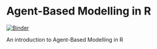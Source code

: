 # Agent-Based Modelling in R

[![Binder](https://mybinder.org/badge_logo.svg)](https://mybinder.org/v2/gh/marcosmolla/ABM-in-R/master)

An introduction to Agent-Based Modelling in R



